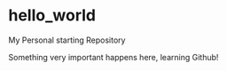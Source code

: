 # hello_world
My Personal starting Repository


Something very important happens here, learning Github!
